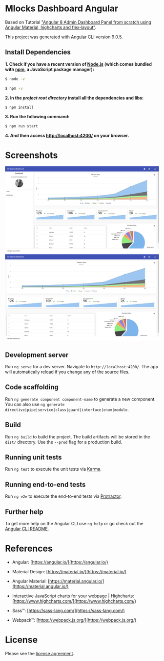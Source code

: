 # Mlocks Dashboard Angular

Based on Tutorial ["Angular 8 Admin Dashboard Panel from scratch using Angular Material, highcharts and flex-layout"](https://www.youtube.com/watch?v=FP7Hs8lTy1k).

This project was generated with [Angular CLI](https://github.com/angular/angular-cli) version 9.0.5.

## Install Dependencies

**1. Check if you have a recent version of [Node.js](https://nodejs.org/) (which comes bundled with [npm](https://www.npmjs.com/), a JavaScript package manager):**

```bash
$ node -v
```

```bash
$ npm -v
```

**2. In the _project root directory_ install all the dependencies and libs:**

```bash
$ npm install
```

**3. Run the following command:**

```bash
$ npm run start
```

**4. And then access [http://localhost:4200/](http://localhost:4200/) on your browser.**

# Screenshots

![](src/assets/screenshots/1.png)
![](src/assets/screenshots/2.png)

## Development server

Run `ng serve` for a dev server. Navigate to `http://localhost:4200/`. The app will automatically reload if you change any of the source files.

## Code scaffolding

Run `ng generate component component-name` to generate a new component. You can also use `ng generate directive|pipe|service|class|guard|interface|enum|module`.

## Build

Run `ng build` to build the project. The build artifacts will be stored in the `dist/` directory. Use the `--prod` flag for a production build.

## Running unit tests

Run `ng test` to execute the unit tests via [Karma](https://karma-runner.github.io).

## Running end-to-end tests

Run `ng e2e` to execute the end-to-end tests via [Protractor](http://www.protractortest.org/).

## Further help

To get more help on the Angular CLI use `ng help` or go check out the [Angular CLI README](https://github.com/angular/angular-cli/blob/master/README.md).

# References

- Angular: [https://angular.io/](https://angular.io/)

- Material Design: [https://material.io/](https://material.io/)

- Angular Material: [https://material.angular.io/](https://material.angular.io/)

- Interactive JavaScript charts for your webpage | Highcharts: [https://www.highcharts.com/](https://www.highcharts.com/)

- Sass&trade;: [https://sass-lang.com/](https://sass-lang.com/)

- Webpack&trade;: [https://webpack.js.org/](https://webpack.js.org/)

# License

Please see the [license agreement](https://github.com/julianomacielferreira/mlocks-dashboard-angular/blob/master/LICENSE).